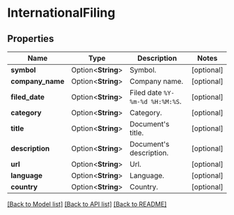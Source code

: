 # InternationalFiling

## Properties

Name | Type | Description | Notes
------------ | ------------- | ------------- | -------------
**symbol** | Option<**String**> | Symbol. | [optional]
**company_name** | Option<**String**> | Company name. | [optional]
**filed_date** | Option<**String**> | Filed date <code>%Y-%m-%d %H:%M:%S</code>. | [optional]
**category** | Option<**String**> | Category. | [optional]
**title** | Option<**String**> | Document's title. | [optional]
**description** | Option<**String**> | Document's description. | [optional]
**url** | Option<**String**> | Url. | [optional]
**language** | Option<**String**> | Language. | [optional]
**country** | Option<**String**> | Country. | [optional]

[[Back to Model list]](../README.md#documentation-for-models) [[Back to API list]](../README.md#documentation-for-api-endpoints) [[Back to README]](../README.md)


